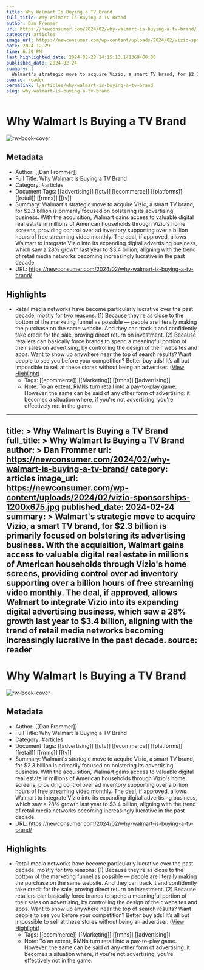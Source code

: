 ```yaml
---
title: Why Walmart Is Buying a TV Brand
full_title: Why Walmart Is Buying a TV Brand
author: Dan Frommer
url: https://newconsumer.com/2024/02/why-walmart-is-buying-a-tv-brand/
category: articles
image_url: https://newconsumer.com/wp-content/uploads/2024/02/vizio-sponsorships-1200x675.jpg
date: 2024-12-29
time: 6:39 PM
last_highlighted_date: 2024-02-28 14:15:13.141369+00:00
published_date: 2024-02-24
summary: |
  Walmart's strategic move to acquire Vizio, a smart TV brand, for $2.3 billion is primarily focused on bolstering its advertising business. With the acquisition, Walmart gains access to valuable digital real estate in millions of American households through Vizio's home screens, providing control over ad inventory supporting over a billion hours of free streaming video monthly. The deal, if approved, allows Walmart to integrate Vizio into its expanding digital advertising business, which saw a 28% growth last year to $3.4 billion, aligning with the trend of retail media networks becoming increasingly lucrative in the past decade.
source: reader
permalink: l/articles/why-walmart-is-buying-a-tv-brand
slug: why-walmart-is-buying-a-tv-brand
---
```

# Why Walmart Is Buying a TV Brand

![rw-book-cover](https://newconsumer.com/wp-content/uploads/2024/02/vizio-sponsorships-1200x675.jpg)

## Metadata
- Author: [[Dan Frommer]]
- Full Title: Why Walmart Is Buying a TV Brand
- Category: #articles
- Document Tags: [[advertising]] [[ctv]] [[ecommerce]] [[platforms]] [[retail]] [[rmns]] [[tv]] 
- Summary: Walmart's strategic move to acquire Vizio, a smart TV brand, for $2.3 billion is primarily focused on bolstering its advertising business. With the acquisition, Walmart gains access to valuable digital real estate in millions of American households through Vizio's home screens, providing control over ad inventory supporting over a billion hours of free streaming video monthly. The deal, if approved, allows Walmart to integrate Vizio into its expanding digital advertising business, which saw a 28% growth last year to $3.4 billion, aligning with the trend of retail media networks becoming increasingly lucrative in the past decade.
- URL: https://newconsumer.com/2024/02/why-walmart-is-buying-a-tv-brand/

## Highlights
- Retail media networks have become particularly lucrative over the past decade, mostly for two reasons:
  (1) Because they’re as close to the bottom of the marketing funnel as possible — people are literally making the purchase on the same website. And they can track it and confidently take credit for the sale, proving direct return on investment.
  (2) Because retailers can basically force brands to spend a meaningful portion of their sales on advertising, by controlling the design of their websites and apps. Want to show up anywhere near the top of search results? Want people to see you before your competition? Better buy ads! It’s all but impossible to sell at these stores without being an advertiser. ([View Highlight](https://read.readwise.io/read/01hqr13h4xxjam3a65grs2htvy))
    - Tags: [[ecommerce]] [[Marketing]] [[rmns]] [[advertising]] 
    - Note: To an extent, RMNs turn retail into a pay-to-play game. However, the same can be said of any other form of advertising: it becomes a situation where, if you're not advertising, you're effectively not in the game.


---
title: >
  Why Walmart Is Buying a TV Brand
full_title: >
  Why Walmart Is Buying a TV Brand
author: >
  Dan Frommer
url: https://newconsumer.com/2024/02/why-walmart-is-buying-a-tv-brand/
category: articles
image_url: https://newconsumer.com/wp-content/uploads/2024/02/vizio-sponsorships-1200x675.jpg
published_date: 2024-02-24
summary: >
  Walmart's strategic move to acquire Vizio, a smart TV brand, for $2.3 billion is primarily focused on bolstering its advertising business. With the acquisition, Walmart gains access to valuable digital real estate in millions of American households through Vizio's home screens, providing control over ad inventory supporting over a billion hours of free streaming video monthly. The deal, if approved, allows Walmart to integrate Vizio into its expanding digital advertising business, which saw a 28% growth last year to $3.4 billion, aligning with the trend of retail media networks becoming increasingly lucrative in the past decade.
source: reader
---
# Why Walmart Is Buying a TV Brand

![rw-book-cover](https://newconsumer.com/wp-content/uploads/2024/02/vizio-sponsorships-1200x675.jpg)

## Metadata
- Author: [[Dan Frommer]]
- Full Title: Why Walmart Is Buying a TV Brand
- Category: #articles
- Document Tags: [[advertising]] [[ctv]] [[ecommerce]] [[platforms]] [[retail]] [[rmns]] [[tv]] 
- Summary: Walmart's strategic move to acquire Vizio, a smart TV brand, for $2.3 billion is primarily focused on bolstering its advertising business. With the acquisition, Walmart gains access to valuable digital real estate in millions of American households through Vizio's home screens, providing control over ad inventory supporting over a billion hours of free streaming video monthly. The deal, if approved, allows Walmart to integrate Vizio into its expanding digital advertising business, which saw a 28% growth last year to $3.4 billion, aligning with the trend of retail media networks becoming increasingly lucrative in the past decade.
- URL: https://newconsumer.com/2024/02/why-walmart-is-buying-a-tv-brand/

## Highlights
- Retail media networks have become particularly lucrative over the past decade, mostly for two reasons:
  (1) Because they’re as close to the bottom of the marketing funnel as possible — people are literally making the purchase on the same website. And they can track it and confidently take credit for the sale, proving direct return on investment.
  (2) Because retailers can basically force brands to spend a meaningful portion of their sales on advertising, by controlling the design of their websites and apps. Want to show up anywhere near the top of search results? Want people to see you before your competition? Better buy ads! It’s all but impossible to sell at these stores without being an advertiser. ([View Highlight](https://read.readwise.io/read/01hqr13h4xxjam3a65grs2htvy))
    - Tags: [[ecommerce]] [[Marketing]] [[rmns]] [[advertising]] 
    - Note: To an extent, RMNs turn retail into a pay-to-play game. However, the same can be said of any other form of advertising: it becomes a situation where, if you're not advertising, you're effectively not in the game.


